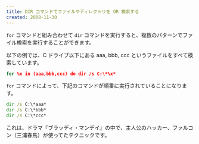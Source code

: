 ```yaml
---
title: DIR コマンドでファイルやディレクトリを OR 検索する
created: 2008-11-30
---
```


`for` コマンドと組み合わせて `dir` コマンドを実行すると、複数のパターンでファイル検索を実行することができます。

以下の例では、C ドライブ以下にある aaa, bbb, ccc というファイルをすべて検索しています。

```bat
for %x in (aaa,bbb,ccc) do dir /s C:\*%x*
```

`for` コマンドによって、下記のコマンドが順番に実行されていることになります。

```bat
dir /s C:\*aaa*
dir /s C:\*bbb*
dir /s C:\*ccc*
```

これは、ドラマ『ブラッディ・マンデイ』の中で、主人公のハッカー、ファルコン（三浦春馬）が使ってたテクニックです。


